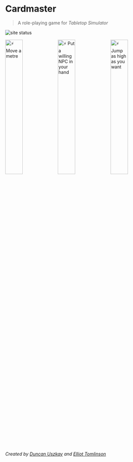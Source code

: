 # Cardmaster

> A role-playing game for *Tabletop Simulator*

![site status](https://img.shields.io/website/http/cardmaster.io)




<img src="https://user-images.githubusercontent.com/8680290/127941236-751beb93-ac1f-4605-91eb-8e6364d08cfb.png"  width="33%" title="⚡ Move a metre"><img 
src="https://user-images.githubusercontent.com/8680290/127949772-48dfdb1e-1d1b-430b-a7ab-57827008a652.png"  width="33%" title="⚡ Put a willing NPC in your hand"><img
src="https://user-images.githubusercontent.com/8680290/127926228-9f237d08-7c9b-4fea-a1b0-98706e6073cf.png" width="33%" title="⚡ Jump as high as you want">

*Created by [Duncan Uszkay](https://github.com/DuncanUszkay1) and [Elliot Tomlinson](https://github.com/elliottomlinson)*
